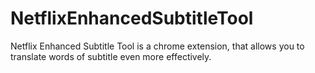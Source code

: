 # NetflixEnhancedSubtitleTool
Netflix Enhanced Subtitle Tool is a chrome extension, that allows you to translate words of subtitle even more effectively.
